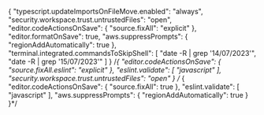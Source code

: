 {
    "typescript.updateImportsOnFileMove.enabled": "always",
    "security.workspace.trust.untrustedFiles": "open",
    "editor.codeActionsOnSave": {
        "source.fixAll": "explicit"
    },
    "editor.formatOnSave": true,
    "aws.suppressPrompts": {
        "regionAddAutomatically": true
    },
    "terminal.integrated.commandsToSkipShell": [
        "date -R | grep '14/07/2023'",
        "date -R | grep '15/07/2023'"
    ]
}
/*{
    "editor.codeActionsOnSave": {
        "source.fixAll.eslint": "explicit"
    },
    "eslint.validate": [
        "javascript"
    ],
    "security.workspace.trust.untrustedFiles": "open"
}
/*
{
    "editor.codeActionsOnSave": {
        "source.fixAll": true
    },
    "eslint.validate": [
        "javascript"
    ],
    "aws.suppressPrompts": {
        "regionAddAutomatically": true
    }
}*/
